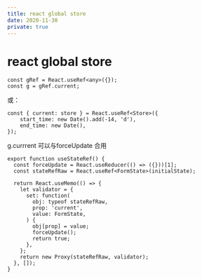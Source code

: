 ```yaml
---
title: react global store
date: 2020-11-30
private: true
---
```

# react global store
    const gRef = React.useRef<any>({});
    const g = gRef.current;

或：

    const { current: store } = React.useRef<Store>({
        start_time: new Date().add(-14, 'd'),
        end_time: new Date(),
    });


g.currrent 可以与forceUpdate 合用

    export function useStateRef() {
      const forceUpdate = React.useReducer(() => ({}))[1];
      const stateRefRaw = React.useRef<FormState>(initialState);

      return React.useMemo(() => {
        let validator = {
          set: function(
            obj: typeof stateRefRaw,
            prop: 'current',
            value: FormState,
          ) {
            obj[prop] = value;
            forceUpdate();
            return true;
          },
        };
        return new Proxy(stateRefRaw, validator);
      }, []);
    }